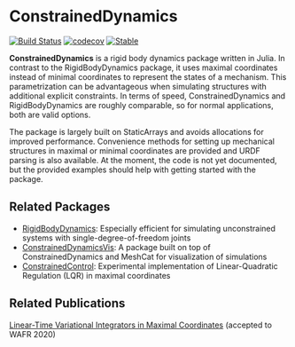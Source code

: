 # ConstrainedDynamics
[![Build Status](https://github.com/janbruedigam/ConstrainedDynamics.jl/workflows/CI/badge.svg)](https://github.com/janbruedigam/ConstrainedDynamics.jl/actions?query=workflow%3ACI)
[![codecov](https://codecov.io/gh/janbruedigam/ConstrainedDynamics.jl/branch/master/graph/badge.svg)](https://codecov.io/gh/janbruedigam/ConstrainedDynamics.jl)
[![Stable](https://img.shields.io/badge/docs-stable-blue.svg)](https://janbruedigam.github.io/ConstrainedDynamics.jl/stable/)

**ConstrainedDynamics** is a rigid body dynamics package written in Julia. In contrast to the RigidBodyDynamics package, it uses maximal coordinates instead of minimal coordinates to represent the states of a mechanism. This parametrization can be advantageous when simulating structures with additional explicit constraints. In terms of speed, ConstrainedDynamics and RigidBodyDynamics are roughly comparable, so for normal applications, both are valid options.

The package is largely built on StaticArrays and avoids allocations for improved performance. Convenience methods for setting up mechanical structures in maximal or minimal coordinates are provided and URDF parsing is also available. At the moment, the code is not yet documented, but the provided examples should help with getting started with the package. 

## Related Packages
* [RigidBodyDynamics](https://github.com/JuliaRobotics/RigidBodyDynamics.jl): Especially efficient for simulating unconstrained systems with single-degree-of-freedom joints
* [ConstrainedDynamicsVis](https://github.com/janbruedigam/ConstrainedDynamicsVis.jl): A package built on top of ConstrainedDynamics and MeshCat for visualization of simulations
* [ConstrainedControl](https://github.com/janbruedigam/ConstrainedControl.jl): Experimental implementation of Linear-Quadratic Regulation (LQR) in maximal coordinates

## Related Publications
[Linear-Time Variational Integrators in Maximal Coordinates](https://arxiv.org/abs/2002.11245) (accepted to WAFR 2020)
